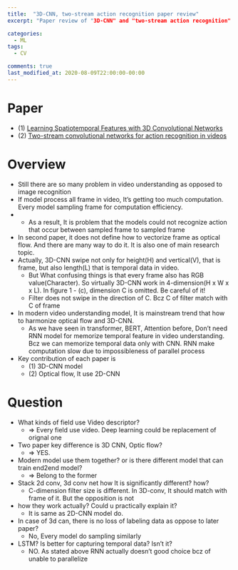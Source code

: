 ```yaml
---
title:  "3D-CNN, two-stream action recognition paper review"
excerpt: "Paper review of "3D-CNN" and "two-stream action recognition"

categories:
  - ML 
tags:
  - CV

comments: true
last_modified_at: 2020-08-09T22:00:00-00:00
---
```


# Paper

- (1) [Learning Spatiotemporal Features with 3D Convolutional Networks](http://openaccess.thecvf.com/content_iccv_2015/html/Tran_Learning_Spatiotemporal_Features_ICCV_2015_paper.html)
- (2) [Two-stream convolutional networks for action recognition in videos](https://papers.nips.cc/paper/5353-two-stream-convolutional-networks-for-action-recognition-in-videos.pdf)



# Overview

- Still there are so many problem in video understanding as opposed to image recognition
- If model process all frame in video, It’s getting too much computation. Every model sampling frame  for computation efficiency.
- - As a result, It is problem that the models could not recognize action that occur between sampled frame to sampled frame
- In second paper, it does not define how to vectorize frame as optical flow. And there are many way to do it. It is also one of main research topic.
- Actually, 3D-CNN swipe not only for height(H) and vertical(V), that is frame, but also length(L) that is temporal data in video.
  - But What confusing things is that every frame also has RGB value(Character). So virtually 3D-CNN work in 4-dimension(H x W x <C> x L). In figure 1 - (c), dimension C is omitted. Be careful of it!
  - Filter does not swipe in the direction of C. Bcz C of filter match with C of frame
- In modern video understanding model, It is mainstream trend that how to harmonize optical flow and 3D-CNN.
  - As we have seen in transformer, BERT, Attention before, Don’t need RNN model for memorize temporal feature in video understanding. Bcz we can memorize temporal data only with CNN. RNN make computation slow due to impossibleness of parallel process
- Key contribution of each paper is
  - (1) 3D-CNN model
  - (2) Optical flow, It use 2D-CNN



# Question

- What kinds of field use Video descriptor?
  - => Every field use video. Deep learning could be replacement of orignal one
- Two paper key difference is 3D CNN, Optic flow?
  - => YES.
- Modern model use them together? or is there different model that can train end2end model?
  - => Belong to the former
- Stack 2d conv, 3d conv net how It is significantly different? how?
  - C-dimension filter size is different. In 3D-conv, It should match with frame of it. But the opposition is not
- how they work actually? Could u practically explain it?
  - It is same as 2D-CNN model do.
- In case of 3d can, there is no loss of labeling data as oppose to later paper?
  - No, Every model do sampling similarly
- LSTM? Is better for capturing temporal data? Isn’t it?
  - NO. As stated above RNN actually doesn’t good choice bcz of unable to parallelize